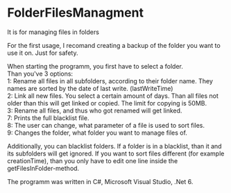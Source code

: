 # FolderFilesManagment
It is for managing files in folders

For the first usage, I recomand creating a backup of the folder you want to use it on. Just for safety.

When starting the programm, you first have to select a folder.
<br>Than you've 3 options:
<br>1: Rename all files in all subfolders, according to their folder name. They names are sorted by the date of last write. (lastWriteTime)
<br>2: Link all new files. You select a certain amount of days. Than all files not older than this will get linked or copied. The limit for copying is 50MB.
<br>3: Rename all files, and thus who got renamed will get linked.
<br>7: Prints the full blacklist file.
<br>8: The user can change, what parameter of a file is used to sort files.
<br>9: Changes the folder, what folder you want to manage files of.

Additionally, you can blacklist folders. If a folder is in a blacklist, than it and its subfolders will get ignored.
If you want to sort files different (for example creationTime), than you only have to edit one line inside the getFilesInFolder-method.

The programm was written in C#, Microsoft Visual Studio, .Net 6.
